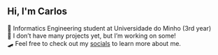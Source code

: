 ## Hi, I'm Carlos

💾 Informatics Engineering student at Universidade do Minho (3rd year)<br/>
🧠 I don’t have many projects yet, but I’m working on some!<br/>
🛹 Feel free to check out my [socials](https://linktr.ee/dugar_) to learn more about me.<br/>
